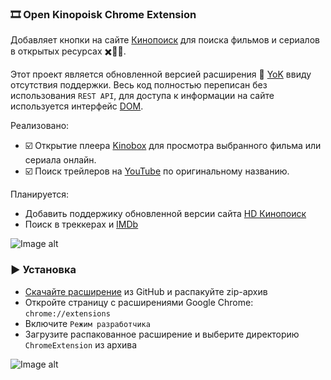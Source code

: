 ### 🎞️ Open Kinopoisk Chrome Extension

Добавляет кнопки на сайте [Кинопоиск](http://kinopoisk.ru) для поиска фильмов и сериалов в открытых ресурсах ✖️🏴‍☠️.

Этот проект является обновленной версией расширения 🍿 [YoK](https://github.com/mrzlab630/chrome-extension-YoK) ввиду отсутствия поддержки. Весь код полностью переписан без использования `REST API`, для доступа к информации на сайте используется интерфейс [DOM](https://ru.wikipedia.org/wiki/Document_Object_Model).

Реализовано:

- ☑️ Открытие плеера [Kinobox](https://kinomix.web.app) для просмотра выбранного фильма или сериала онлайн.
- ☑️ Поиск трейлеров на [YouTube](https://youtube.com) по оригинальному названию.

Планируется:

- Добавить поддержику обновленной версии сайта [HD Кинопоиск](https://hd.kinopoisk.ru)
- Поиск в треккерах и [IMDb](https://imdb.com)

![Image alt](https://github.com/Lifailon/OpenKinopoisk/blob/rsa/image/kinopoisk-buttons.jpg)

### ▶️ Установка

- [Скачайте расширение](https://github.com/Lifailon/OpenKinopoisk/archive/refs/heads/rsa.zip) из GitHub и распакуйте zip-архив
- Откройте страницу с расширениями Google Chrome: `chrome://extensions`
- Включите `Режим разработчика`
- Загрузите распакованное расширение и выберите директорию `ChromeExtension` из архива

![Image alt](https://github.com/Lifailon/OpenKinopoisk/blob/rsa/image/add-extension.jpg)
